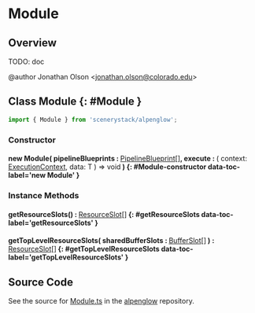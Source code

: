 # Module

## Overview

TODO: doc

@author Jonathan Olson &lt;jonathan.olson@colorado.edu&gt;

## Class Module {: #Module }


```js
import { Module } from 'scenerystack/alpenglow';
```
### Constructor

#### new Module( pipelineBlueprints : <span style="font-weight: 400;">[PipelineBlueprint](../alpenglow/PipelineBlueprint.md)[]</span>, execute : <span style="font-weight: 400;">( context: [ExecutionContext](../alpenglow/ExecutionContext.md), data: T ) =&gt; <span style="color: hsla(calc(var(--md-hue) + 180deg),80%,40%,1);">void</span></span> ) {: #Module-constructor data-toc-label='new Module' }

### Instance Methods

#### getResourceSlots() : <span style="font-weight: 400;">[ResourceSlot](../alpenglow/ResourceSlot.md)[]</span> {: #getResourceSlots data-toc-label='getResourceSlots' }

#### getTopLevelResourceSlots( sharedBufferSlots : <span style="font-weight: 400;">[BufferSlot](../alpenglow/BufferSlot.md)[]</span> ) : <span style="font-weight: 400;">[ResourceSlot](../alpenglow/ResourceSlot.md)[]</span> {: #getTopLevelResourceSlots data-toc-label='getTopLevelResourceSlots' }



## Source Code

See the source for [Module.ts](https://github.com/phetsims/alpenglow/blob/main/js/webgpu/compute/Module.ts) in the [alpenglow](https://github.com/phetsims/alpenglow) repository.
